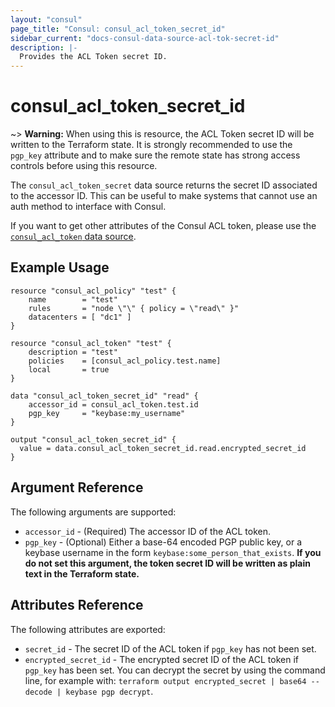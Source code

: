 ```yaml
---
layout: "consul"
page_title: "Consul: consul_acl_token_secret_id"
sidebar_current: "docs-consul-data-source-acl-tok-secret-id"
description: |-
  Provides the ACL Token secret ID.
---
```


# consul_acl_token_secret_id

~> **Warning:** When using this is resource, the ACL Token secret ID will be
written to the Terraform state. It is strongly recommended to use the `pgp_key`
attribute and to make sure the remote state has strong access controls before
using this resource.

The `consul_acl_token_secret` data source returns the secret ID associated to
the accessor ID. This can be useful to make systems that cannot use an auth
method to interface with Consul.

If you want to get other attributes of the Consul ACL token, please use the
[`consul_acl_token` data source](/docs/providers/consul/d/acl_token.html).

## Example Usage

```hcl
resource "consul_acl_policy" "test" {
	name        = "test"
	rules       = "node \"\" { policy = \"read\" }"
	datacenters = [ "dc1" ]
}

resource "consul_acl_token" "test" {
	description = "test"
	policies    = [consul_acl_policy.test.name]
	local       = true
}

data "consul_acl_token_secret_id" "read" {
    accessor_id = consul_acl_token.test.id
	pgp_key     = "keybase:my_username"
}

output "consul_acl_token_secret_id" {
  value = data.consul_acl_token_secret_id.read.encrypted_secret_id
}
```


## Argument Reference

The following arguments are supported:

* `accessor_id` - (Required) The accessor ID of the ACL token.
* `pgp_key` - (Optional) Either a base-64 encoded PGP public key, or a keybase
  username in the form `keybase:some_person_that_exists`. **If you do not set this
  argument, the token secret ID will be written as plain text in the Terraform
  state.**

## Attributes Reference

The following attributes are exported:

* `secret_id` - The secret ID of the ACL token if `pgp_key` has not been set.
* `encrypted_secret_id` - The encrypted secret ID of the ACL token if `pgp_key`
  has been set. You can decrypt the secret by using the command line, for example
  with: `terraform output encrypted_secret | base64 --decode | keybase pgp decrypt`.
